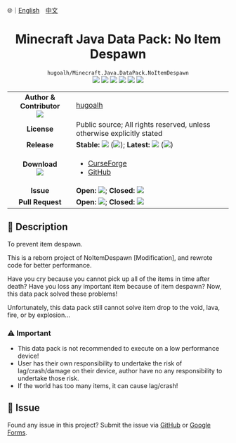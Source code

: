 🌐｜[English](./README.md)　[中文](./README.zh-hant.md)

# <div align="center">Minecraft Java Data Pack: No Item Despawn</div>

<div align="center">
  <code>hugoalh/Minecraft.Java.DataPack.NoItemDespawn</code><br />
  <img src="https://img.shields.io/github/languages/count/hugoalh/Minecraft.Java.DataPack.NoItemDespawn?style=flat-square&logo=github" />
  <img src="https://img.shields.io/github/languages/top/hugoalh/Minecraft.Java.DataPack.NoItemDespawn?style=flat-square&logo=github" />
  <img src="https://img.shields.io/github/repo-size/hugoalh/Minecraft.Java.DataPack.NoItemDespawn?style=flat-square&logo=github" />
  <img src="https://img.shields.io/github/watchers/hugoalh/Minecraft.Java.DataPack.NoItemDespawn?style=flat-square&logo=github" />
  <img src="https://img.shields.io/github/stars/hugoalh/Minecraft.Java.DataPack.NoItemDespawn?style=flat-square&logo=github" />
  <img src="https://img.shields.io/github/forks/hugoalh/Minecraft.Java.DataPack.NoItemDespawn?style=flat-square&logo=github" />
</div>

<table>
  <tr>
    <td align="center">
      <b>Author & Contributor</b><br />
      <img src="https://img.shields.io/github/contributors/hugoalh/Minecraft.Java.DataPack.NoItemDespawn?style=flat-square&color=000000&label=%20" />
    </td>
    <td><a href="https://github.com/hugoalh">hugoalh</a></td>
  </tr>
  <tr>
    <td align="center"><b>License</b></td>
    <td>Public source; All rights reserved, unless otherwise explicitly stated</td>
  </tr>
  <tr>
    <td align="center"><b>Release</b></td>
    <td>
      <b>Stable: </b><img src="https://img.shields.io/github/release/hugoalh/Minecraft.Java.DataPack.NoItemDespawn?style=flat-square&color=000000&label=%20" /> (<img src="https://img.shields.io/github/release-date/hugoalh/Minecraft.Java.DataPack.NoItemDespawn?style=flat-square&color=000000&label=%20" />); <b>Latest: </b><img src="https://img.shields.io/github/release/hugoalh/Minecraft.Java.DataPack.NoItemDespawn?include_prereleases&style=flat-square&color=000000&label=%20" /> (<img src="https://img.shields.io/github/release-date-pre/hugoalh/Minecraft.Java.DataPack.NoItemDespawn?style=flat-square&color=000000&label=%20" />)
    </td>
  </tr>
  <tr>
    <td align="center">
      <b>Download</b><br />
      <img src="https://img.shields.io/github/downloads/hugoalh/Minecraft.Java.DataPack.NoItemDespawn/total?style=flat-square&color=000000&label=%20" />
    </td>
    <td><ul>
      <li><a href="https://www.curseforge.com/minecraft/customization/noitemdespawn-datapack">CurseForge</a></li>
      <li><a href="https://github.com/hugoalh/Minecraft.Java.DataPack.NoItemDespawn/releases">GitHub</a></li>
    </ul></td>
  </tr>
  <tr>
    <td align="center"><b>Issue</b></td>
    <td>
      <b>Open: </b><img src="https://img.shields.io/github/issues-raw/hugoalh/Minecraft.Java.DataPack.NoItemDespawn?style=flat-square&color=000000&label=%20" />; <b>Closed: </b><img src="https://img.shields.io/github/issues-closed-raw/hugoalh/Minecraft.Java.DataPack.NoItemDespawn?style=flat-square&color=000000&label=%20" />
    </td>
  </tr>
  <tr>
    <td align="center"><b>Pull Request</b></td>
    <td>
      <b>Open: </b><img src="https://img.shields.io/github/issues-pr-raw/hugoalh/Minecraft.Java.DataPack.NoItemDespawn?style=flat-square&color=000000&label=%20" />; <b>Closed: </b><img src="https://img.shields.io/github/issues-pr-closed-raw/hugoalh/Minecraft.Java.DataPack.NoItemDespawn?style=flat-square&color=000000&label=%20" />
    </td>
  </tr>
</table>

## 📜 Description

To prevent item despawn.

This is a reborn project of NoItemDespawn [Modification], and rewrote code for better performance.

Have you cry because you cannot pick up all of the items in time after death? Have you loss any important item because of item despawn? Now, this data pack solved these problems!

Unfortunately, this data pack still cannot solve item drop to the void, lava, fire, or by explosion...

### ⚠ Important
- This data pack is not recommended to execute on a low performance device!
- User has their own responsibility to undertake the risk of lag/crash/damage on their device, author have no any responsibility to undertake those risk.
- If the world has too many items, it can cause lag/crash!

## 🐛 Issue

Found any issue in this project? Submit the issue via [GitHub](https://github.com/hugoalh/Minecraft.Java.DataPack.NoItemDespawn/issues) or [Google Forms](https://docs.google.com/forms/d/e/1FAIpQLSf7THj4zWMeT5vC4Hs3dx9nZLzUy0Tn7bS3unExHTw13g0ZuA/viewform?usp=sf_link).
